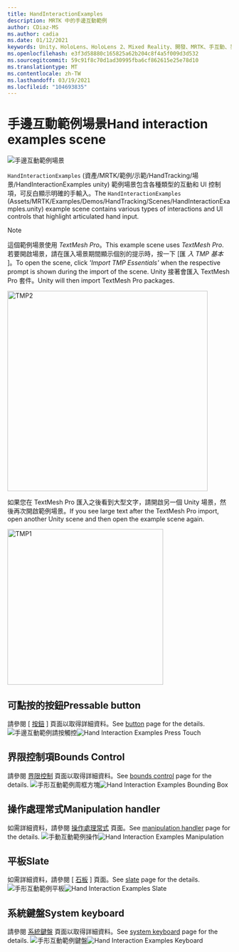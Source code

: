 ```yaml
---
title: HandInteractionExamples
description: MRTK 中的手邊互動範例
author: CDiaz-MS
ms.author: cadia
ms.date: 01/12/2021
keywords: Unity、HoloLens、HoloLens 2、Mixed Reality、開發、MRTK、手互動、界限控制、Pressable 按鈕、
ms.openlocfilehash: e3f3d58880c165825a62b204c8f4a5f009d3d532
ms.sourcegitcommit: 59c91f8c70d1ad30995fba6cf862615e25e78d10
ms.translationtype: MT
ms.contentlocale: zh-TW
ms.lasthandoff: 03/19/2021
ms.locfileid: "104693835"
---
```

# <a name="hand-interaction-examples-scene"></a><span data-ttu-id="138a9-104">手邊互動範例場景</span><span class="sxs-lookup"><span data-stu-id="138a9-104">Hand interaction examples scene</span></span>

![手邊互動範例場景](../images/MRTK_Examples.png)

<span data-ttu-id="138a9-106">`HandInteractionExamples` (資產/MRTK/範例/示範/HandTracking/場景/HandInteractionExamples unity) 範例場景包含各種類型的互動和 UI 控制項，可反白顯示明確的手輸入。</span><span class="sxs-lookup"><span data-stu-id="138a9-106">The `HandInteractionExamples` (Assets/MRTK/Examples/Demos/HandTracking/Scenes/HandInteractionExamples.unity) example scene contains various types of interactions and UI controls that highlight articulated hand input.</span></span>

> [!NOTE]
> <span data-ttu-id="138a9-107">這個範例場景使用 *TextMesh Pro*。</span><span class="sxs-lookup"><span data-stu-id="138a9-107">This example scene uses *TextMesh Pro*.</span></span> <span data-ttu-id="138a9-108">若要開啟場景，請在匯入場景期間顯示個別的提示時，按一下 [匯 *入 TMP 基本* ]。</span><span class="sxs-lookup"><span data-stu-id="138a9-108">To open the scene, click *'Import TMP Essentials'* when the respective prompt is shown during the import of the scene.</span></span> <span data-ttu-id="138a9-109">Unity 接著會匯入 TextMesh Pro 套件。</span><span class="sxs-lookup"><span data-stu-id="138a9-109">Unity will then import TextMesh Pro packages.</span></span>

<img src="../images/hand-interaction-examples/MRTK_Examples_TMP2.png" width="450" alt="TMP2">

<span data-ttu-id="138a9-110">如果您在 TextMesh Pro 匯入之後看到大型文字，請開啟另一個 Unity 場景，然後再次開啟範例場景。</span><span class="sxs-lookup"><span data-stu-id="138a9-110">If you see large text after the TextMesh Pro import, open another Unity scene and then open the example scene again.</span></span>

<img src="../images/hand-interaction-examples/MRTK_Examples_TMP1.png" width="350" alt="TMP1">

## <a name="pressable-button"></a><span data-ttu-id="138a9-111">可點按的按鈕</span><span class="sxs-lookup"><span data-stu-id="138a9-111">Pressable button</span></span>

<span data-ttu-id="138a9-112">請參閱 [ [按鈕](../ux-building-blocks/Button.md) ] 頁面以取得詳細資料。</span><span class="sxs-lookup"><span data-stu-id="138a9-112">See [button](../ux-building-blocks/Button.md) page for the details.</span></span>
<span data-ttu-id="138a9-113">![手邊互動範例請按觸控](../images/hand-interaction-examples/MRTK_Examples_PressTouch.png)</span><span class="sxs-lookup"><span data-stu-id="138a9-113">![Hand Interaction Examples Press Touch](../images/hand-interaction-examples/MRTK_Examples_PressTouch.png)</span></span>

## <a name="bounds-control"></a><span data-ttu-id="138a9-114">界限控制項</span><span class="sxs-lookup"><span data-stu-id="138a9-114">Bounds Control</span></span>

<span data-ttu-id="138a9-115">請參閱 [界限控制](../ux-building-blocks/BoundsControl.md) 頁面以取得詳細資料。</span><span class="sxs-lookup"><span data-stu-id="138a9-115">See [bounds control](../ux-building-blocks/BoundsControl.md) page for the details.</span></span>
<span data-ttu-id="138a9-116">![手形互動範例周框方塊](../images/hand-interaction-examples/MRTK_Examples_BoundingBox.png)</span><span class="sxs-lookup"><span data-stu-id="138a9-116">![Hand Interaction Examples Bounding Box](../images/hand-interaction-examples/MRTK_Examples_BoundingBox.png)</span></span>

## <a name="manipulation-handler"></a><span data-ttu-id="138a9-117">操作處理常式</span><span class="sxs-lookup"><span data-stu-id="138a9-117">Manipulation handler</span></span>

<span data-ttu-id="138a9-118">如需詳細資料，請參閱 [操作處理常式](../ux-building-blocks/ManipulationHandler.md) 頁面。</span><span class="sxs-lookup"><span data-stu-id="138a9-118">See [manipulation handler](../ux-building-blocks/ManipulationHandler.md) page for the details.</span></span>
<span data-ttu-id="138a9-119">![手動互動範例操作](../images/hand-interaction-examples/MRTK_Examples_Manipulation.png)</span><span class="sxs-lookup"><span data-stu-id="138a9-119">![Hand Interaction Examples Manipulation](../images/hand-interaction-examples/MRTK_Examples_Manipulation.png)</span></span>

## <a name="slate"></a><span data-ttu-id="138a9-120">平板</span><span class="sxs-lookup"><span data-stu-id="138a9-120">Slate</span></span>

<span data-ttu-id="138a9-121">如需詳細資料，請參閱 [ [石板](../ux-building-blocks/Slate.md) ] 頁面。</span><span class="sxs-lookup"><span data-stu-id="138a9-121">See [slate](../ux-building-blocks/Slate.md) page for the details.</span></span>
<span data-ttu-id="138a9-122">![手形互動範例平板](../images/hand-interaction-examples/MRTK_Examples_Slate.png)</span><span class="sxs-lookup"><span data-stu-id="138a9-122">![Hand Interaction Examples Slate](../images/hand-interaction-examples/MRTK_Examples_Slate.png)</span></span>

## <a name="system-keyboard"></a><span data-ttu-id="138a9-123">系統鍵盤</span><span class="sxs-lookup"><span data-stu-id="138a9-123">System keyboard</span></span>

<span data-ttu-id="138a9-124">請參閱 [系統鍵盤](../ux-building-blocks/SystemKeyboard.md) 頁面以取得詳細資料。</span><span class="sxs-lookup"><span data-stu-id="138a9-124">See [system keyboard](../ux-building-blocks/SystemKeyboard.md) page for the details.</span></span>
<span data-ttu-id="138a9-125">![手形互動範例鍵盤](../images/hand-interaction-examples/MRTK_Examples_Keyboard.png)</span><span class="sxs-lookup"><span data-stu-id="138a9-125">![Hand Interaction Examples Keyboard](../images/hand-interaction-examples/MRTK_Examples_Keyboard.png)</span></span>
